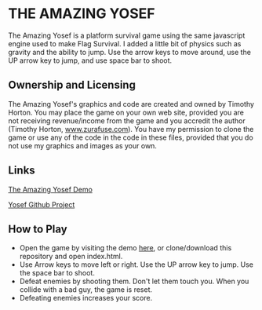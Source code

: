 # THE AMAZING YOSEF

The Amazing Yosef is a platform survival game using the same javascript engine used to make Flag Survival. I added a little bit of physics such as gravity and the ability to jump. Use the arrow keys to move around, use the UP arrow key to jump, and use space bar to shoot.

## Ownership and Licensing

The Amazing Yosef's graphics and code are created and owned by Timothy Horton.
You may place the game on your own web site, provided you are not receiving revenue/income from the game and you accredit the author (Timothy Horton, www.zurafuse.com).
You have my permission to clone the game or use any of the code in the code in these files, provided that you do not use my graphics and images as your own.

## Links

[The Amazing Yosef Demo](http://zurafuse.com/games/yosef/)

[Yosef Github Project](https://github.com/zurafuse/The-Amazing-Yosef)

## How to Play

* Open the game by visiting the demo [here](http://zurafuse.com/games/yosef/), or clone/download this repository and open index.html.
* Use Arrow keys to move left or right. Use the UP arrow key to jump. Use the space bar to shoot.
* Defeat enemies by shooting them. Don't let them touch you. When you collide with a bad guy, the game is reset.
* Defeating enemies increases your score.
